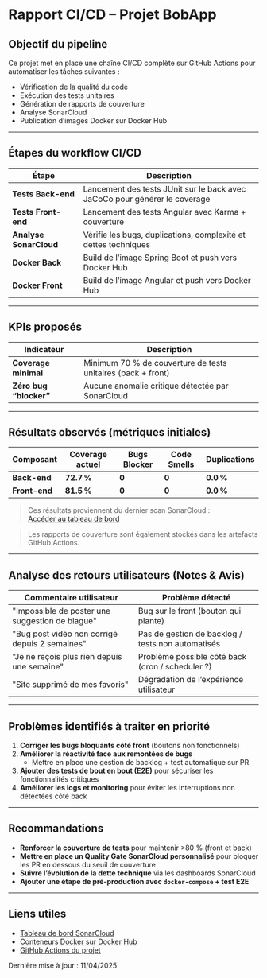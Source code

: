 
# Rapport CI/CD – Projet BobApp

## Objectif du pipeline

Ce projet met en place une chaîne CI/CD complète sur GitHub Actions pour automatiser les tâches suivantes :
- Vérification de la qualité du code
- Exécution des tests unitaires
- Génération de rapports de couverture
- Analyse SonarCloud
- Publication d’images Docker sur Docker Hub

---

## Étapes du workflow CI/CD

| Étape                       | Description                                                                 |
|----------------------------|-----------------------------------------------------------------------------|
| **Tests Back-end**         | Lancement des tests JUnit sur le back avec JaCoCo pour générer le coverage |
| **Tests Front-end**        | Lancement des tests Angular avec Karma + couverture                        |
| **Analyse SonarCloud**     | Vérifie les bugs, duplications, complexité et dettes techniques             |
| **Docker Back**            | Build de l’image Spring Boot et push vers Docker Hub                       |
| **Docker Front**           | Build de l’image Angular et push vers Docker Hub                           |

---

## KPIs proposés

| Indicateur                 | Description                                                                 |
|----------------------------|-----------------------------------------------------------------------------|
| **Coverage minimal**       | Minimum 70 % de couverture de tests unitaires (back + front)                |
| **Zéro bug “blocker”**     | Aucune anomalie critique détectée par SonarCloud                            |

---

## Résultats observés (métriques initiales)

| Composant       | Coverage actuel  | Bugs Blocker | Code Smells | Duplications |
|------------------|------------------|--------------|-------------|--------------|
| **Back-end**     | **72.7 %**       | **0**        | **0**       | **0.0 %**     |
| **Front-end**    | **81.5 %**       | **0**        | **0**       | **0.0 %**     |

> Ces résultats proviennent du dernier scan SonarCloud :  
> [Accéder au tableau de bord](https://sonarcloud.io/summary/new_code?id=KevinWlk_Gerez-un-projet-collaboratif-en-int-grant-une-demarche-CI-CD)

> Les rapports de couverture sont également stockés dans les artefacts GitHub Actions.

---

## Analyse des retours utilisateurs (Notes & Avis)

| Commentaire utilisateur | Problème détecté |
|--------------------------|------------------|
| "Impossible de poster une suggestion de blague" | Bug sur le front (bouton qui plante) |
| "Bug post vidéo non corrigé depuis 2 semaines" | Pas de gestion de backlog / tests non automatisés |
| "Je ne reçois plus rien depuis une semaine" | Problème possible côté back (cron / scheduler ?) |
| "Site supprimé de mes favoris" | Dégradation de l’expérience utilisateur |

---

## Problèmes identifiés à traiter en priorité

1. **Corriger les bugs bloquants côté front** (boutons non fonctionnels)
2. **Améliorer la réactivité face aux remontées de bugs**
   - Mettre en place une gestion de backlog + test automatique sur PR
3. **Ajouter des tests de bout en bout (E2E)** pour sécuriser les fonctionnalités critiques
4. **Améliorer les logs et monitoring** pour éviter les interruptions non détectées côté back

---

## Recommandations

- **Renforcer la couverture de tests** pour maintenir >80 % (front et back)
- **Mettre en place un Quality Gate SonarCloud personnalisé** pour bloquer les PR en dessous du seuil de couverture
- **Suivre l’évolution de la dette technique** via les dashboards SonarCloud
- **Ajouter une étape de pré-production avec `docker-compose` + test E2E**

---

## Liens utiles

- [Tableau de bord SonarCloud](https://sonarcloud.io/summary/new_code?id=KevinWlk_Gerez-un-projet-collaboratif-en-int-grant-une-demarche-CI-CD)
- [Conteneurs Docker sur Docker Hub](https://hub.docker.com/u/kevinwlk)
- [GitHub Actions du projet](https://github.com/kevinwlk/Gerez-un-projet-collaboratif-en-int-grant-une-demarche-CI-CD/actions)

Dernière mise à jour : 11/04/2025
